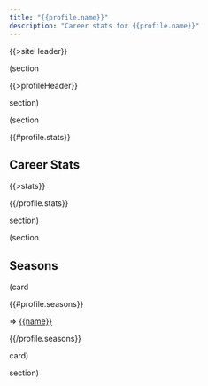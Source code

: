 ```yaml
---
title: "{{profile.name}}"
description: "Career stats for {{profile.name}}"
---
```


{{>siteHeader}}

(section

{{>profileHeader}}

section)

(section

{{#profile.stats}}

## Career Stats

{{>stats}}

{{/profile.stats}}

section)

(section

## Seasons

(card

{{#profile.seasons}}

=> [{{name}}](s/{{seasonId}})

{{/profile.seasons}}

card)

section)